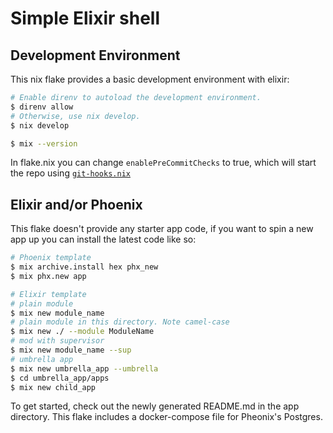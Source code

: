 # Simple Elixir shell

## Development Environment
This nix flake provides a basic development environment with elixir:

```bash
# Enable direnv to autoload the development environment.
$ direnv allow
# Otherwise, use nix develop.
$ nix develop

$ mix --version
```

In flake.nix you can change `enablePreCommitChecks` to true, which will start the repo using [`git-hooks.nix`](https://github.com/cachix/git-hooks.nix)

## Elixir and/or Phoenix

This flake doesn't provide any starter app code, if you want to
spin a new app up you can install the latest code like so:

```bash
# Phoenix template
$ mix archive.install hex phx_new
$ mix phx.new app
```
```bash
# Elixir template
# plain module
$ mix new module_name
# plain module in this directory. Note camel-case
$ mix new ./ --module ModuleName
# mod with supervisor
$ mix new module_name --sup
# umbrella app
$ mix new umbrella_app --umbrella
$ cd umbrella_app/apps
$ mix new child_app
```

To get started, check out the newly generated README.md in the app directory.
This flake includes a docker-compose file for Pheonix's Postgres.
